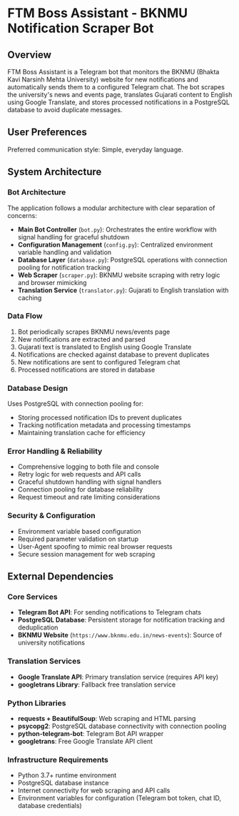 # FTM Boss Assistant - BKNMU Notification Scraper Bot

## Overview

FTM Boss Assistant is a Telegram bot that monitors the BKNMU (Bhakta Kavi Narsinh Mehta University) website for new notifications and automatically sends them to a configured Telegram chat. The bot scrapes the university's news and events page, translates Gujarati content to English using Google Translate, and stores processed notifications in a PostgreSQL database to avoid duplicate messages.

## User Preferences

Preferred communication style: Simple, everyday language.

## System Architecture

### Bot Architecture
The application follows a modular architecture with clear separation of concerns:

- **Main Bot Controller** (`bot.py`): Orchestrates the entire workflow with signal handling for graceful shutdown
- **Configuration Management** (`config.py`): Centralized environment variable handling and validation
- **Database Layer** (`database.py`): PostgreSQL operations with connection pooling for notification tracking
- **Web Scraper** (`scraper.py`): BKNMU website scraping with retry logic and browser mimicking
- **Translation Service** (`translator.py`): Gujarati to English translation with caching

### Data Flow
1. Bot periodically scrapes BKNMU news/events page
2. New notifications are extracted and parsed
3. Gujarati text is translated to English using Google Translate
4. Notifications are checked against database to prevent duplicates
5. New notifications are sent to configured Telegram chat
6. Processed notifications are stored in database

### Database Design
Uses PostgreSQL with connection pooling for:
- Storing processed notification IDs to prevent duplicates
- Tracking notification metadata and processing timestamps
- Maintaining translation cache for efficiency

### Error Handling & Reliability
- Comprehensive logging to both file and console
- Retry logic for web requests and API calls
- Graceful shutdown handling with signal handlers
- Connection pooling for database reliability
- Request timeout and rate limiting considerations

### Security & Configuration
- Environment variable based configuration
- Required parameter validation on startup
- User-Agent spoofing to mimic real browser requests
- Secure session management for web scraping

## External Dependencies

### Core Services
- **Telegram Bot API**: For sending notifications to Telegram chats
- **PostgreSQL Database**: Persistent storage for notification tracking and deduplication
- **BKNMU Website** (`https://www.bknmu.edu.in/news-events`): Source of university notifications

### Translation Services
- **Google Translate API**: Primary translation service (requires API key)
- **googletrans Library**: Fallback free translation service

### Python Libraries
- **requests + BeautifulSoup**: Web scraping and HTML parsing
- **psycopg2**: PostgreSQL database connectivity with connection pooling
- **python-telegram-bot**: Telegram Bot API wrapper
- **googletrans**: Free Google Translate API client

### Infrastructure Requirements
- Python 3.7+ runtime environment
- PostgreSQL database instance
- Internet connectivity for web scraping and API calls
- Environment variables for configuration (Telegram bot token, chat ID, database credentials)